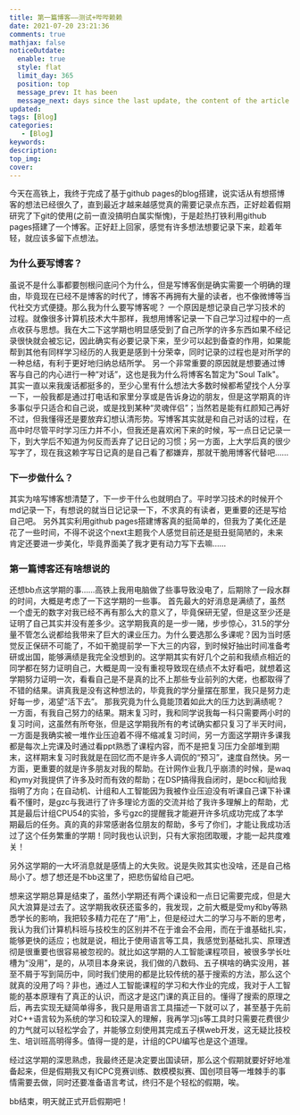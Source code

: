 ```yaml
---
title: 第一篇博客——测试+哔哔赖赖
date: 2021-07-20 23:21:36
comments: true
mathjax: false
noticeOutdate:
  enable: true
  style: flat
  limit_day: 365
  position: top
  message_prev: It has been
  message_next: days since the last update, the content of the article may be outdated.
updated:
tags: [Blog]
categories:
   - [Blog]
keywords:
description:
top_img:
cover:
---
```


今天在高铁上，我终于完成了基于github pages的blog搭建，说实话从有想搭博客的想法已经很久了，直到最近才越来越感觉真的需要记录点东西，正好趁着假期研究了下git的使用(之前一直没搞明白属实惭愧)，于是趁热打铁利用github pages搭建了一个博客。正好赶上回家，感觉有许多想法想要记录下来，趁着年轻，就应该多留下点想法。

<!--more--> 

### 为什么要写博客？
虽说不是什么事都要刨根问底问个为什么，但是写博客倒是确实需要一个明确的理由，毕竟现在已经不是博客的时代了，博客不再拥有大量的读者，也不像微博等当代社交方式便捷。那么我为什么要写博客呢？
一个原因是想记录自己学习技术的过程。就像很多计算机技术大牛那样，我想用博客记录一下自己学习过程中的一点点收获与思想。我在大二下这学期也明显感受到了自己所学的许多东西如果不经记录很快就会被忘记，因此确实有必要记录下来，至少可以起到备查的作用，如果能帮到其他有同样学习经历的人我更是感到十分荣幸，同时记录的过程也是对所学的一种总结，有利于更好地归纳总结所学。
另一个非常重要的原因就是想要通过博客与自己的内心进行一种“对话”，这也是我为什么将博客名暂定为"Soul Talk"。其实一直以来我废话都挺多的，至少心里有什么想法大多数时候都希望找个人分享一下，一般我都是通过打电话和家里分享或是告诉身边的朋友，但是这学期真的许多事似乎只适合和自己说，或是找到某种“灵魂伴侣”；当然若是能有红颜知己再好不过，但我懂得还是要放弃幻想认清形势。写博客其实就是和自己对话的过程，在高中时尽管平时学习压力并不小，但我还是喜欢闲下来的时候，写一点日记记录一下，到大学后不知道为何反而丢弃了记日记的习惯；另一方面，上大学后真的很少写字了，现在我这赖字写日记真的是自己看了都嫌弃，那就干脆用博客代替吧……

### 下一步做什么？
其实为啥写博客想清楚了，下一步干什么也就明白了。平时学习技术的时候开个md记录一下，有想说的就当日记记录一下，不求真的有读者，更重要的还是写给自己吧。
另外其实利用github pages搭建博客真的挺简单的，但我为了美化还是花了一些时间，不得不说这个next主题我个人感觉目前还是挺丑挺简陋的，未来肯定还要进一步美化，毕竟界面美了我才更有动力写下去嘛……

### 第一篇博客还有啥想说的
还想bb点这学期的事……高铁上我用电脑做了些事导致没电了，后期除了一段水群的时间，大概是考虑了一下这学期的一些事。
首先最大的好消息是满绩了，虽然一个虚无的数字对我已经不再有那么大的意义了，毕竟保研无望，但是这至少还是证明了自己其实并没有差多少。这学期我真的是一步一赌，步步惊心，31.5的学分量不管怎么说都给我带来了巨大的课业压力。为什么要选那么多课呢？因为当时感觉反正保研不可能了，不如干脆提前学一下大三的内容，到时候好抽出时间准备考研或出国，能够满绩是我完全没想到的。这学期其实有好几个之前和我绩点相近的同学都在努力证明自己，大概是周一没有重视导致现在绩点不太好看吧，就想着这学期努力证明一次，看看自己是不是真的比不上那些专业前列的大佬，也都取得了不错的结果。讲真我是没有这种想法的，毕竟我的学分量摆在那里，我只是努力走好每一步，渴望“活下去”。
那我究竟为什么竟能顶着如此大的压力达到满绩呢？一方面，有我自己努力的结果。期末复习时，我和同学说我每一科只需要两小时的复习时间，这虽然有所夸张，但是这学期我所有的考试确实都只复习了半天时间，一方面是我确实被一堆作业压迫着不得不缩减复习时间，另一方面这学期许多课我都是每次上完课及时通过看ppt熟悉了课程内容，而不是把复习压力全部堆到期末，这样期末复习时我就是在回忆而不是许多人调侃的“预习”，速度自然快。另一方面，更重要的就是许多朋友对我的帮助。在计网作业我几乎崩溃的时候，是waq和ymy对我提供了许多及时而有效的帮助；在DSP搞得我自闭时，是bcc和ljj给我指明了方向；在自动机、计组和人工智能因为我被作业压迫没有听课自己课下补课看不懂时，是gzc与我进行了许多理论方面的交流并给了我许多理解上的帮助，尤其是最后计组CPU54的实验，多亏gzc的提醒我才能避开许多坑成功完成了本学期最后的任务。真的真的非常感谢各位朋友的帮助，多亏了你们，才能让我成功活过了这个任务繁重的学期！同时我也认识到，只有大家抱团取暖，才能一起共度难关！

另外这学期的一大坏消息就是感情上的大失败。说是失败其实也没啥，还是自己格局小了。想了想还是不bb这里了，把悲伤留给自己吧。

想来这学期总算是结束了，虽然小学期还有两个课设和一点日记需要完成，但是大风大浪算是过去了。这学期我收获还蛮多的，我发现，之前大概是受my和by等熟悉学长的影响，我把较多精力花在了“用”上，但是经过大二的学习与不断的思考，我认为我们计算机科班与技校生的区别并不在于谁会不会用，而在于谁基础扎实，能够更快的适应；也就是说，相比于使用语言等工具，我感觉到基础扎实、原理透彻是很重要也很容易被忽视的。就比如这学期的人工智能课程项目，被很多学长吐槽为“没用”，是的，从项目本身来说，我们做的八数码、五子棋啥的确实没用，甚至不屑于写到简历中，同时我们使用的都是比较传统的基于搜索的方法，那么这个就真的没用了吗？非也，通过人工智能课程的学习和大作业的完成，我对于人工智能的基本原理有了真正的认识，而这才是这门课的真正目的。懂得了搜索的原理之后，再去实现无疑简单得多，我只是用语言工具描述一下就可以了，甚至基于先前对C++语言较为系统的学习和较深入的理解，我再学习js等工具时只需要花费很少的力气就可以轻松学会了，并能够立刻使用其完成五子棋web开发，这无疑比技校生、培训班高明得多。值得一提的是，计组的CPU编写也是这个道理。

经过这学期的深思熟虑，我最终还是决定要出国读研，那么这个假期就要好好地准备起来，但是假期我又有ICPC竞赛训练、数模模拟赛、国创项目等一堆棘手的事情需要去做，同时还要准备语言考试，终归不是个轻松的假期，唉。

bb结束，明天就正式开启假期吧！
